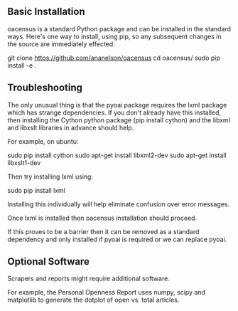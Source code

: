 ## Basic Installation

oacensus is a standard Python package and can be installed in the standard
ways. Here's one way to install, using pip, so any subsequent changes in the
source are immediately effected:

git clone https://github.com/ananelson/oacensus
cd oacensus/
sudo pip install -e .

## Troubleshooting

The only unusual thing is that the pyoai package requires the lxml package
which has strange dependencies. If you don't already have this installed, then
installing the Cython python package (pip install cython) and the libxml and
libxslt libraries in advance should help.

For example, on ubuntu:

sudo pip install cython
sudo apt-get install libxml2-dev
sudo apt-get install libxslt1-dev

Then try installing lxml using:

sudo pip install lxml

Installing this individually will help eliminate confusion over error messages.

Once lxml is installed then oacensus installation should proceed.

If this proves to be a barrier then it can be removed as a standard dependency
and only installed if pyoai is required or we can replace pyoai.

## Optional Software

Scrapers and reports might require additional software.

For example, the Personal Openness Report uses numpy, scipy and matplotlib to
generate the dotplot of open vs. total articles.
